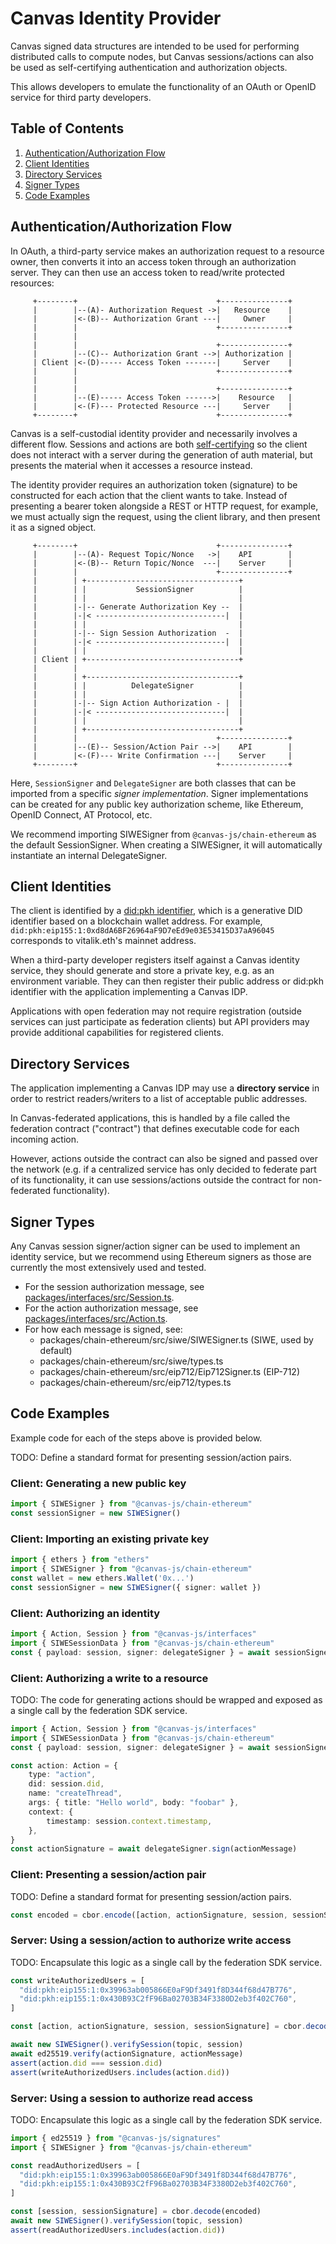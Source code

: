 # Canvas Identity Provider

Canvas signed data structures are intended to be used for performing
distributed calls to compute nodes, but Canvas sessions/actions can
also be used as self-certifying authentication and authorization
objects.

This allows developers to emulate the functionality of an OAuth or
OpenID service for third party developers.

## Table of Contents

1. [Authentication/Authorization Flow](#authentication-authorization-flow)
2. [Client Identities](#client-identities)
3. [Directory Services](#directory-services)
4. [Signer Types](#signer-types)
5. [Code Examples](#code-examples)

## Authentication/Authorization Flow

In OAuth, a third-party service makes an authorization request
to a resource owner, then converts it into an access token through
an authorization server. They can then use an access token to
read/write protected resources:

```
     +--------+                               +---------------+
     |        |--(A)- Authorization Request ->|   Resource    |
     |        |<-(B)-- Authorization Grant ---|     Owner     |
     |        |                               +---------------+
     |        |
     |        |                               +---------------+
     |        |--(C)-- Authorization Grant -->| Authorization |
     | Client |<-(D)----- Access Token -------|     Server    |
     |        |                               +---------------+
     |        |
     |        |                               +---------------+
     |        |--(E)----- Access Token ------>|    Resource   |
     |        |<-(F)--- Protected Resource ---|     Server    |
     +--------+                               +---------------+
```

Canvas is a self-custodial identity provider and necessarily involves
a different flow. Sessions and actions are both [self-certifying][1]
so the client does not interact with a server during the generation
of auth material, but presents the material when it accesses a resource
instead.

[1]: https://jaygraber.medium.com/web3-is-self-certifying-9dad77fd8d81

The identity provider requires an authorization token (signature)
to be constructed for each action that the client wants to take.
Instead of presenting a bearer token alongside a REST or HTTP
request, for example, we must actually sign the request, using the
client library, and then present it as a signed object.

```
     +--------+                               +---------------+
     |        |--(A)- Request Topic/Nonce   ->|    API        |
     |        |<-(B)-- Return Topic/Nonce  ---|    Server     |
     |        |                               +---------------+
     |        | +----------------------------------+
     |        | |           SessionSigner          |
     |        | |                                  |
     |        |-|-- Generate Authorization Key --  |
     |        |-|< -----------------------------|  |
     |        | |                                  |
     |        |-|-- Sign Session Authorization  -  |
     |        |-|< -----------------------------|  |
     |        | |                                  |
     | Client | +----------------------------------+
     |        |
     |        | +----------------------------------+
     |        | |          DelegateSigner          |
     |        | |                                  |
     |        |-|-- Sign Action Authorization - |  |
     |        |-|< -----------------------------|  |
     |        | |                                  |
     |        | +----------------------------------+
     |        |                               +---------------+
     |        |--(E)-- Session/Action Pair -->|    API        |
     |        |<-(F)--- Write Confirmation ---|    Server     |
     +--------+                               +---------------+
```

Here, `SessionSigner` and `DelegateSigner` are both classes
that can be imported from a specific *signer implementation*.
Signer implementations can be created for any public key
authorization scheme, like Ethereum, OpenID Connect, AT Protocol,
etc.

We recommend importing SIWESigner from `@canvas-js/chain-ethereum`
as the default SessionSigner. When creating a SIWESigner, it will
automatically instantiate an internal DelegateSigner.

## Client Identities

The client is identified by a [did:pkh identifier]([1]), which
is a generative DID identifier based on a blockchain wallet address. For
example, `did:pkh:eip155:1:0xd8dA6BF26964aF9D7eEd9e03E53415D37aA96045`
corresponds to vitalik.eth's mainnet address.

[1]: https://github.com/w3c-ccg/did-pkh/blob/main/did-pkh-method-draft.md

When a third-party developer registers itself against a Canvas identity
service, they should generate and store a private key, e.g. as an environment
variable. They can then register their public address or did:pkh identifier
with the application implementing a Canvas IDP.

Applications with open federation may not require registration
(outside services can just participate as federation clients) but API
providers may provide additional capabilities for registered clients.

## Directory Services

The application implementing a Canvas IDP may use a **directory
service** in order to restrict readers/writers to a list of acceptable
public addresses.

In Canvas-federated applications, this is handled by a file called the
federation contract ("contract") that defines executable code for each
incoming action.

However, actions outside the contract can also be signed and passed
over the network (e.g. if a centralized service has only decided to
federate part of its functionality, it can use sessions/actions
outside the contract for non-federated functionality).

## Signer Types

Any Canvas session signer/action signer can be used to implement an
identity service, but we recommend using Ethereum signers as those are
currently the most extensively used and tested.

* For the session authorization message, see [packages/interfaces/src/Session.ts][2].
* For the action authorization message, see [packages/interfaces/src/Action.ts][3].
* For how each message is signed, see:
  * packages/chain-ethereum/src/siwe/SIWESigner.ts (SIWE, used by default)
  * packages/chain-ethereum/src/siwe/types.ts
  * packages/chain-ethereum/src/eip712/Eip712Signer.ts (EIP-712)
  * packages/chain-ethereum/src/eip712/types.ts

[2]: https://github.com/canvasxyz/canvas/blob/main/packages/interfaces/src/Session.ts
[3]: https://github.com/canvasxyz/canvas/blob/main/packages/interfaces/src/Action.ts

## Code Examples

Example code for each of the steps above is provided below.

TODO: Define a standard format for presenting session/action pairs.

### Client: Generating a new public key

```ts
import { SIWESigner } from "@canvas-js/chain-ethereum"
const sessionSigner = new SIWESigner()
```

### Client: Importing an existing private key

```ts
import { ethers } from "ethers"
import { SIWESigner } from "@canvas-js/chain-ethereum"
const wallet = new ethers.Wallet('0x...')
const sessionSigner = new SIWESigner({ signer: wallet })
```

### Client: Authorizing an identity

```ts
import { Action, Session } from "@canvas-js/interfaces"
import { SIWESessionData } from "@canvas-js/chain-ethereum"
const { payload: session, signer: delegateSigner } = await sessionSigner.newSession(topic)
```

### Client: Authorizing a write to a resource

TODO: The code for generating actions should be wrapped and exposed as
a single call by the federation SDK service.

```ts
import { Action, Session } from "@canvas-js/interfaces"
import { SIWESessionData } from "@canvas-js/chain-ethereum"
const { payload: session, signer: delegateSigner } = await sessionSigner.newSession(topic)

const action: Action = {
	type: "action",
	did: session.did,
	name: "createThread",
	args: { title: "Hello world", body: "foobar" },
	context: {
		timestamp: session.context.timestamp,
	},
}
const actionSignature = await delegateSigner.sign(actionMessage)
```

### Client: Presenting a session/action pair

TODO: Define a standard format for presenting session/action pairs.

```ts
const encoded = cbor.encode([action, actionSignature, session, sessionSignature])
```

### Server: Using a session/action to authorize write access

TODO: Encapsulate this logic as a single call by the federation SDK service.

```ts
const writeAuthorizedUsers = [
  "did:pkh:eip155:1:0x39963ab005866E0aF9Df3491f8D344f68d47B776",
  "did:pkh:eip155:1:0x430B93C2fF96Ba02703B34F3380D2eb3f402C760",
]

const [action, actionSignature, session, sessionSignature] = cbor.decode(encoded)

await new SIWESigner().verifySession(topic, session)
await ed25519.verify(actionSignature, actionMessage)
assert(action.did === session.did)
assert(writeAuthorizedUsers.includes(action.did))
```

### Server: Using a session to authorize read access

TODO: Encapsulate this logic as a single call by the federation SDK service.

```ts
import { ed25519 } from "@canvas-js/signatures"
import { SIWESigner } from "@canvas-js/chain-ethereum"

const readAuthorizedUsers = [
  "did:pkh:eip155:1:0x39963ab005866E0aF9Df3491f8D344f68d47B776",
  "did:pkh:eip155:1:0x430B93C2fF96Ba02703B34F3380D2eb3f402C760",
]

const [session, sessionSignature] = cbor.decode(encoded)
await new SIWESigner().verifySession(topic, session)
assert(readAuthorizedUsers.includes(action.did))
```
